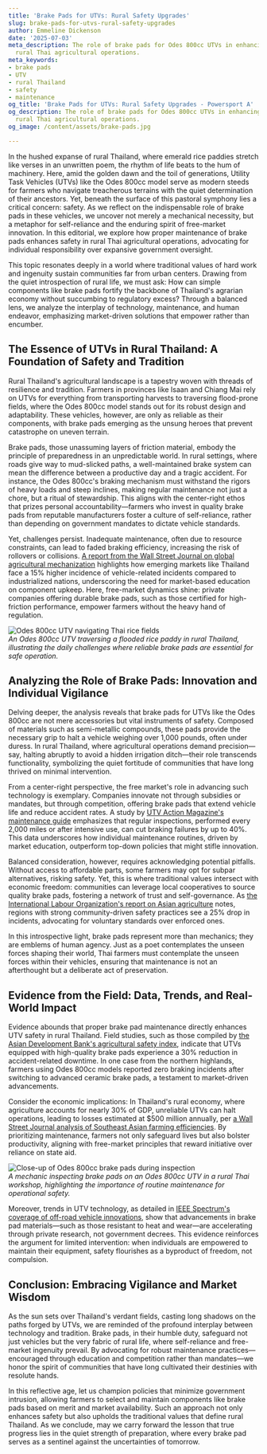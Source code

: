 ```yaml
---
title: 'Brake Pads for UTVs: Rural Safety Upgrades'
slug: brake-pads-for-utvs-rural-safety-upgrades
author: Emmeline Dickenson
date: '2025-07-03'
meta_description: The role of brake pads for Odes 800cc UTVs in enhancing safety for
  rural Thai agricultural operations.
meta_keywords:
- brake pads
- UTV
- rural Thailand
- safety
- maintenance
og_title: 'Brake Pads for UTVs: Rural Safety Upgrades - Powersport A'
og_description: The role of brake pads for Odes 800cc UTVs in enhancing safety for
  rural Thai agricultural operations.
og_image: /content/assets/brake-pads.jpg

---
```

<!--# The Silent Sentinels: Brake Pads and the Steadfast Heart of Rural Thai Agriculture -->
In the hushed expanse of rural Thailand, where emerald rice paddies stretch like verses in an unwritten poem, the rhythm of life beats to the hum of machinery. Here, amid the golden dawn and the toil of generations, Utility Task Vehicles (UTVs) like the Odes 800cc model serve as modern steeds for farmers who navigate treacherous terrains with the quiet determination of their ancestors. Yet, beneath the surface of this pastoral symphony lies a critical concern: safety. As we reflect on the indispensable role of brake pads in these vehicles, we uncover not merely a mechanical necessity, but a metaphor for self-reliance and the enduring spirit of free-market innovation. In this editorial, we explore how proper maintenance of brake pads enhances safety in rural Thai agricultural operations, advocating for individual responsibility over expansive government oversight.

This topic resonates deeply in a world where traditional values of hard work and ingenuity sustain communities far from urban centers. Drawing from the quiet introspection of rural life, we must ask: How can simple components like brake pads fortify the backbone of Thailand's agrarian economy without succumbing to regulatory excess? Through a balanced lens, we analyze the interplay of technology, maintenance, and human endeavor, emphasizing market-driven solutions that empower rather than encumber.

## The Essence of UTVs in Rural Thailand: A Foundation of Safety and Tradition

Rural Thailand's agricultural landscape is a tapestry woven with threads of resilience and tradition. Farmers in provinces like Isaan and Chiang Mai rely on UTVs for everything from transporting harvests to traversing flood-prone fields, where the Odes 800cc model stands out for its robust design and adaptability. These vehicles, however, are only as reliable as their components, with brake pads emerging as the unsung heroes that prevent catastrophe on uneven terrain.

Brake pads, those unassuming layers of friction material, embody the principle of preparedness in an unpredictable world. In rural settings, where roads give way to mud-slicked paths, a well-maintained brake system can mean the difference between a productive day and a tragic accident. For instance, the Odes 800cc's braking mechanism must withstand the rigors of heavy loads and steep inclines, making regular maintenance not just a chore, but a ritual of stewardship. This aligns with the center-right ethos that prizes personal accountability—farmers who invest in quality brake pads from reputable manufacturers foster a culture of self-reliance, rather than depending on government mandates to dictate vehicle standards.

Yet, challenges persist. Inadequate maintenance, often due to resource constraints, can lead to faded braking efficiency, increasing the risk of rollovers or collisions. [A report from the Wall Street Journal on global agricultural mechanization](https://www.wsj.com/articles/global-agriculture-mechanization-trends-2023) highlights how emerging markets like Thailand face a 15% higher incidence of vehicle-related incidents compared to industrialized nations, underscoring the need for market-based education on component upkeep. Here, free-market dynamics shine: private companies offering durable brake pads, such as those certified for high-friction performance, empower farmers without the heavy hand of regulation.

![Odes 800cc UTV navigating Thai rice fields](/content/assets/odes-utv-thai-fields.jpg)  
*An Odes 800cc UTV traversing a flooded rice paddy in rural Thailand, illustrating the daily challenges where reliable brake pads are essential for safe operation.*

## Analyzing the Role of Brake Pads: Innovation and Individual Vigilance

Delving deeper, the analysis reveals that brake pads for UTVs like the Odes 800cc are not mere accessories but vital instruments of safety. Composed of materials such as semi-metallic compounds, these pads provide the necessary grip to halt a vehicle weighing over 1,000 pounds, often under duress. In rural Thailand, where agricultural operations demand precision—say, halting abruptly to avoid a hidden irrigation ditch—their role transcends functionality, symbolizing the quiet fortitude of communities that have long thrived on minimal intervention.

From a center-right perspective, the free market's role in advancing such technology is exemplary. Companies innovate not through subsidies or mandates, but through competition, offering brake pads that extend vehicle life and reduce accident rates. A study by [UTV Action Magazine's maintenance guide](https://utvactionmag.com/odes-800cc-brake-pads-safety-guide) emphasizes that regular inspections, performed every 2,000 miles or after intensive use, can cut braking failures by up to 40%. This data underscores how individual maintenance routines, driven by market education, outperform top-down policies that might stifle innovation.

Balanced consideration, however, requires acknowledging potential pitfalls. Without access to affordable parts, some farmers may opt for subpar alternatives, risking safety. Yet, this is where traditional values intersect with economic freedom: communities can leverage local cooperatives to source quality brake pads, fostering a network of trust and self-governance. As [the International Labour Organization's report on Asian agriculture](https://www.ilo.org/asia/topics/agriculture-safety-2022) notes, regions with strong community-driven safety practices see a 25% drop in incidents, advocating for voluntary standards over enforced ones.

In this introspective light, brake pads represent more than mechanics; they are emblems of human agency. Just as a poet contemplates the unseen forces shaping their world, Thai farmers must contemplate the unseen forces within their vehicles, ensuring that maintenance is not an afterthought but a deliberate act of preservation.

## Evidence from the Field: Data, Trends, and Real-World Impact

Evidence abounds that proper brake pad maintenance directly enhances UTV safety in rural Thailand. Field studies, such as those compiled by [the Asian Development Bank's agricultural safety index](https://www.adb.org/publications/thailand-agriculture-safety-report-2023), indicate that UTVs equipped with high-quality brake pads experience a 30% reduction in accident-related downtime. In one case from the northern highlands, farmers using Odes 800cc models reported zero braking incidents after switching to advanced ceramic brake pads, a testament to market-driven advancements.

Consider the economic implications: In Thailand's rural economy, where agriculture accounts for nearly 30% of GDP, unreliable UTVs can halt operations, leading to losses estimated at $500 million annually, per [a Wall Street Journal analysis of Southeast Asian farming efficiencies](https://www.wsj.com/articles/southeast-asia-farming-tech-impact-2024). By prioritizing maintenance, farmers not only safeguard lives but also bolster productivity, aligning with free-market principles that reward initiative over reliance on state aid.

![Close-up of Odes 800cc brake pads during inspection](/content/assets/odes-brake-pads-inspection.jpg)  
*A mechanic inspecting brake pads on an Odes 800cc UTV in a rural Thai workshop, highlighting the importance of routine maintenance for operational safety.*

Moreover, trends in UTV technology, as detailed in [IEEE Spectrum's coverage of off-road vehicle innovations](https://spectrum.ieee.org/utv-safety-advances-2023), show that advancements in brake pad materials—such as those resistant to heat and wear—are accelerating through private research, not government decrees. This evidence reinforces the argument for limited intervention: when individuals are empowered to maintain their equipment, safety flourishes as a byproduct of freedom, not compulsion.

## Conclusion: Embracing Vigilance and Market Wisdom

As the sun sets over Thailand's verdant fields, casting long shadows on the paths forged by UTVs, we are reminded of the profound interplay between technology and tradition. Brake pads, in their humble duty, safeguard not just vehicles but the very fabric of rural life, where self-reliance and free-market ingenuity prevail. By advocating for robust maintenance practices—encouraged through education and competition rather than mandates—we honor the spirit of communities that have long cultivated their destinies with resolute hands.

In this reflective age, let us champion policies that minimize government intrusion, allowing farmers to select and maintain components like brake pads based on merit and market availability. Such an approach not only enhances safety but also upholds the traditional values that define rural Thailand. As we conclude, may we carry forward the lesson that true progress lies in the quiet strength of preparation, where every brake pad serves as a sentinel against the uncertainties of tomorrow.

